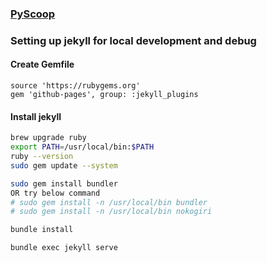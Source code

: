 ### [PyScoop](http://www.pyscoop.com)

### Setting up jekyll for local development and debug

#### Create **Gemfile**
```Gemfile
source 'https://rubygems.org'
gem 'github-pages', group: :jekyll_plugins
```
#### Install jekyll
```sh
brew upgrade ruby
export PATH=/usr/local/bin:$PATH
ruby --version
sudo gem update --system

sudo gem install bundler 
OR try below command
# sudo gem install -n /usr/local/bin bundler
# sudo gem install -n /usr/local/bin nokogiri

bundle install

bundle exec jekyll serve
```
